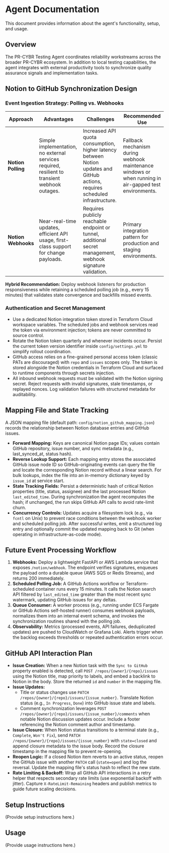 # Agent Documentation

This document provides information about the agent's functionality, setup, and usage.

## Overview

The PR-CYBR Testing Agent coordinates reliability workstreams across the broader PR-CYBR ecosystem. In addition to local testing capabilities, the agent integrates with external productivity tools to synchronize quality assurance signals and implementation tasks.

## Notion to GitHub Synchronization Design

### Event Ingestion Strategy: Polling vs. Webhooks

| Approach | Advantages | Challenges | Recommended Use |
| --- | --- | --- | --- |
| **Notion Polling** | Simple implementation, no external services required, resilient to transient webhook outages. | Increased API quota consumption, higher latency between Notion updates and GitHub actions, requires scheduled infrastructure. | Fallback mechanism during webhook maintenance windows or when running in air-gapped test environments. |
| **Notion Webhooks** | Near-real-time updates, efficient API usage, first-class support for change payloads. | Requires publicly reachable endpoint or tunnel, additional secret management, webhook signature validation. | Primary integration pattern for production and staging environments. |

**Hybrid Recommendation:** Deploy webhook listeners for production responsiveness while retaining a scheduled polling job (e.g., every 15 minutes) that validates state convergence and backfills missed events.

### Authentication and Secret Management

* Use a dedicated Notion integration token stored in Terraform Cloud workspace variables. The scheduled jobs and webhook services read the token via environment injection; tokens are never committed to source control.
* Rotate the Notion token quarterly and whenever incidents occur. Persist the current token version identifier inside `config/settings.yml` to simplify rollout coordination.
* GitHub access relies on a fine-grained personal access token (classic PATs are discouraged) with `repo` and `issues` scopes only. The token is stored alongside the Notion credentials in Terraform Cloud and surfaced to runtime components through secrets injection.
* All inbound webhook requests must be validated with the Notion signing secret. Reject requests with invalid signatures, stale timestamps, or replayed nonces. Log validation failures with structured metadata for auditability.

## Mapping File and State Tracking

A JSON mapping file (default path: `config/notion_github_mapping.json`) records the relationship between Notion database entries and GitHub issues.

* **Forward Mapping:** Keys are canonical Notion page IDs; values contain GitHub repository, issue number, and sync metadata (e.g., last_synced_at, status hash).
* **Reverse Lookup Support:** Each mapping entry stores the associated GitHub issue node ID so GitHub-originating events can query the file and locate the corresponding Notion record without a linear search. For bulk lookups, index the file into an in-memory dictionary keyed by `issue_id` at service start.
* **State Tracking Fields:** Persist a deterministic hash of critical Notion properties (title, status, assignee) and the last processed Notion `last_edited_time`. During synchronization the agent recomputes the hash; if unchanged, the run skips GitHub API calls to avoid rate-limit churn.
* **Concurrency Controls:** Updates acquire a filesystem lock (e.g., via `fcntl` on Unix) to prevent race conditions between the webhook worker and scheduled polling job. After successful writes, emit a structured log entry and optionally commit the updated mapping back to Git (when operating in infrastructure-as-code mode).

## Future Event Processing Workflow

1. **Webhooks:** Deploy a lightweight FastAPI or AWS Lambda service that exposes `/notion/webhook`. The endpoint verifies signatures, enqueues the payload onto a durable queue (AWS SQS or Redis Streams), and returns 200 immediately.
2. **Scheduled Polling Job:** A GitHub Actions workflow or Terraform-scheduled container runs every 15 minutes. It calls the Notion search API filtered by `last_edited_time` greater than the most recent sync watermark, updating GitHub issues for any deltas.
3. **Queue Consumer:** A worker process (e.g., running under ECS Fargate or GitHub Actions self-hosted runner) consumes webhook payloads, normalizes them into an internal event schema, and invokes the synchronization routines shared with the polling job.
4. **Observability:** Metrics (processed events, API failures, deduplicated updates) are pushed to CloudWatch or Grafana Loki. Alerts trigger when the backlog exceeds thresholds or repeated authentication errors occur.

## GitHub API Interaction Plan

* **Issue Creation:** When a new Notion task with the `Sync to GitHub` property enabled is detected, call `POST /repos/{owner}/{repo}/issues` using the Notion title, map priority to labels, and embed a backlink to Notion in the body. Store the returned `id` and `number` in the mapping file.
* **Issue Updates:**
  * Title or status changes use `PATCH /repos/{owner}/{repo}/issues/{issue_number}`. Translate Notion status (e.g., `In Progress`, `Done`) into GitHub issue state and labels.
  * Comment synchronization leverages `POST /repos/{owner}/{repo}/issues/{issue_number}/comments` when notable Notion discussion updates occur. Include a footer referencing the Notion comment author and timestamp.
* **Issue Closure:** When Notion status transitions to a terminal state (e.g., `Complete`, `Won't Fix`), send `PATCH /repos/{owner}/{repo}/issues/{issue_number}` with `state=closed` and append closure metadata to the issue body. Record the closure timestamp in the mapping file to prevent re-opening.
* **Reopen Logic:** If a closed Notion item reverts to an active status, reopen the GitHub issue with another `PATCH` call (`state=open`) and log the reversal. Update the mapping file's status hash to reflect the new state.
* **Rate Limiting & Backoff:** Wrap all GitHub API interactions in a retry helper that respects secondary rate limits (use exponential backoff with jitter). Capture `X-RateLimit-Remaining` headers and publish metrics to guide future scaling decisions.

## Setup Instructions

(Provide setup instructions here.)

## Usage

(Provide usage instructions here.)
